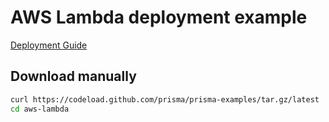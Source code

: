 # AWS Lambda deployment example

[Deployment Guide](https://www.prisma.io/docs/guides/deployment/deploying-to-aws-lambda)

## Download manually

```bash
curl https://codeload.github.com/prisma/prisma-examples/tar.gz/latest | tar -xz --strip=2 prisma-examples-latest/deployment-platforms/aws-lambda
cd aws-lambda
```
